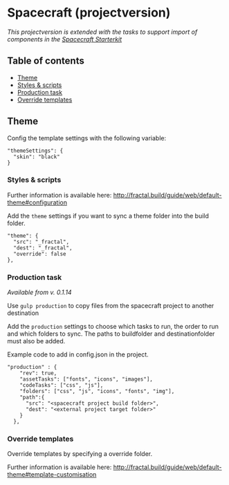 # Spacecraft (projectversion)
*This projectversion is extended with the tasks to support import of components in the [Spacecraft Starterkit](https://github.com/pedric/spacecraft-starterkit)*

## Table of contents

- [Theme](#theme)
- [Styles & scripts](#styles--scripts)
- [Production task](#production-task)
- [Override templates](#override-templates)

## Theme

Config the template settings with the following variable:

```
"themeSettings": {
  "skin": "black"
}
```

### Styles & scripts

Further information is available here:
http://fractal.build/guide/web/default-theme#configuration

Add the ```theme``` settings if you want to sync a theme folder into the build folder.

```
"theme": {
  "src": "_fractal",
  "dest": "_fractal",
  "override": false
},
```

### Production task

*Available from v. 0.1.14*

Use ```gulp production``` to copy files from the spacecraft project to another destination

Add the ```production``` settings to choose which tasks to run, the order to run and which folders to sync. The paths to buildfolder and destinationfolder must also be added.

Example code to add in config.json in the project.
```
"production" : {
    "rev": true,
    "assetTasks": ["fonts", "icons", "images"],
    "codeTasks": ["css", "js"],
    "folders": ["css", "js", "icons", "fonts", "img"],
    "path":{
      "src": "<spacecraft project build folder>",
      "dest": "<external project target folder>"     
    }
  }, 
```

### Override templates

Override templates by specifying a override folder.

Further information is available here:
http://fractal.build/guide/web/default-theme#template-customisation
